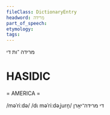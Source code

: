 ```yaml
---
fileClass: DictionaryEntry
headword: מרידה
part_of_speech: 
etymology: 
tags: 
---
```

מרידה
־ות
די

HASIDIC
=======
= AMERICA = 

/məˈriːdə/
/dɩ məˈriːdəˌjurn̩/ די מרידה־יאָרן